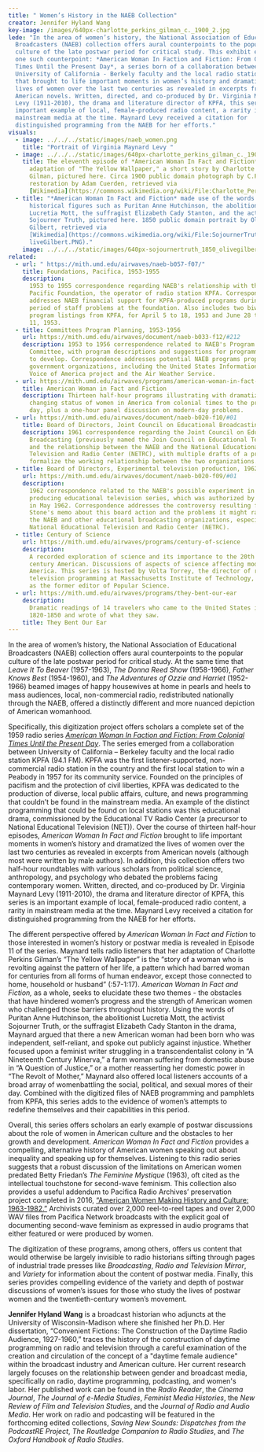 ```yaml
---
title: " Women’s History in the NAEB Collection"
creator: Jennifer Hyland Wang
key-image: /images/640px-charlotte_perkins_gilman_c._1900_2.jpg
lede: "In the area of women’s history, the National Association of Educational
  Broadcasters (NAEB) collection offers aural counterpoints to the popular
  culture of the late postwar period for critical study. This exhibit examines
  one such counterpoint: *American Woman In Faction and Fiction: From Colonial
  Times Until the Present Day*, a series born of a collaboration between
  University of California - Berkely faculty and the local radio station KPFA
  that brought to life important moments in women’s history and dramatized the
  lives of women over the last two centuries as revealed in excerpts from
  American novels. Written, directed, and co-produced by Dr. Virginia Maynard
  Levy (1911-2010), the drama and literature director of KPFA, this series is an
  important example of local, female-produced radio content, a rarity in
  mainstream media at the time. Maynard Levy received a citation for
  distinguished programming from the NAEB for her efforts."
visuals:
  - image: ../../../static/images/naeb_women.png
    title: "Portrait of Virginia Maynard Levy "
  - image: ../../../static/images/640px-charlotte_perkins_gilman_c._1900.jpg
    title: The eleventh episode of *American Woman In Fact and Fiction* was an
      adaptation of "The Yellow Wallpaper," a short story by Charlotte Perkins
      Gilman, pictured here. Circa 1900 public domain photograph by C.F. Lummis,
      restoration by Adam Cuerden, retrieved via
      [Wikimedia](https://commons.wikimedia.org/wiki/File:Charlotte_Perkins_Gilman_c._1900.jpg).
  - title: "*American Woman In Fact and Fiction* made use of the words of famed
      historical figures such as Puritan Anne Hutchinson, the abolitionist
      Lucretia Mott, the suffragist Elizabeth Cady Stanton, and the activist
      Sojourner Truth, pictured here. 1850 public domain portrait by Olive
      Gilbert, retrieved via
      [Wikimedia](https://commons.wikimedia.org/wiki/File:SojournerTruth_1850_O\
      liveGilbert.PNG)."
    image: ../../../static/images/640px-sojournertruth_1850_olivegilbert.png
related:
  - url: " https://mith.umd.edu/airwaves/naeb-b057-f07/"
    title: Foundations, Pacifica, 1953-1955
    description:
      1953 to 1955 correspondence regarding NAEB's relationship with the
      Pacific Foundation, the operator of radio station KPFA. Correspondence
      addresses NAEB financial support for KPFA-produced programs during a
      period of staff problems at the foundation. Also includes two biweekly
      program listings from KPFA, for April 5 to 18, 1953 and June 28 to July
      11, 1953.
  - title: Committees Program Planning, 1953-1956
    url: https://mith.umd.edu/airwaves/document/naeb-b033-f12/#212
    description: 1953 to 1956 correspondence related to NAEB's Program Planning
      Committee, with program descriptions and suggestions for programming areas
      to develop. Correspondence addresses potential NAEB programs proposed by
      government organizations, including the United States Information Agency's
      Voice of America project and the Air Weather Service.
  - url: https://mith.umd.edu/airwaves/programs/american-woman-in-fact-and-fiction/
    title: American Woman in Fact and Fiction
    description: Thirteen half-hour programs illustrating with dramatization the
      changing status of women in America from colonial times to the present
      day, plus a one-hour panel discussion on modern-day problems.
  - url: https://mith.umd.edu/airwaves/document/naeb-b020-f10/#01
    title: Board of Directors, Joint Council on Educational Broadcasting, 1961
    description: 1961 correspondence regarding the Joint Council on Educational
      Broadcasting (previously named the Join Council on Educational Television)
      and the relationship between the NAEB and the National Educational
      Television and Radio Center (NETRC), with multiple drafts of a proposal to
      formalize the working relationship between the two organizations.
  - title: Board of Directors, Experimental television production, 1962
    url: https://mith.umd.edu/airwaves/document/naeb-b020-f09/#01
    description:
      1962 correspondence related to the NAEB's possible experiment in
      producing educational television series, which was authorized by the board
      in May 1962. Correspondence addresses the controversy resulting from Loren
      Stone's memo about this board action and the problems it might raise for
      the NAEB and other educational broadcasting organizations, especially the
      National Educational Television and Radio Center (NETRC).
  - title: Century of Science
    url: https://mith.umd.edu/airwaves/programs/century-of-science
    description:
      A recorded exploration of science and its importance to the 20th
      century American. Discussions of aspects of science affecting modern
      America. This series is hosted by Volta Torrey, the director of radio and
      television programming at Massachusetts Institute of Technology, as well
      as the former editor of Popular Science.
  - url: https://mith.umd.edu/airwaves/programs/they-bent-our-ear
    description:
      Dramatic readings of 14 travelers who came to the United States in
      1820-1850 and wrote of what they saw.
    title: They Bent Our Ear
---
```


In the area of women’s history, the National Association of Educational Broadcasters (NAEB) collection offers aural counterpoints to the popular culture of the late postwar period for critical study. At the same time that _Leave It To Beaver_ (1957-1963), _The Donna Reed Show_ (1958-1966), _Father Knows Best_ (1954-1960), and _The Adventures of_ _Ozzie and Harriet_ (1952-1966) beamed images of happy housewives at home in pearls and heels to mass audiences, local, non-commercial radio, redistributed nationally through the NAEB, offered a distinctly different and more nuanced depiction of American womanhood.

Specifically, this digitization project offers scholars a complete set of the 1959 radio series _[American Woman In Faction and Fiction: From Colonial Times Until the Present Day](https://mith.umd.edu/airwaves/programs/american-woman-in-fact-and-fiction/)_. The series emerged from a collaboration between University of California – Berkeley faculty and the local radio station KPFA (94.1 FM). KPFA was the first listener-supported, non-commercial radio station in the country and the first local station to win a Peabody in 1957 for its community service. Founded on the principles of pacifism and the protection of civil liberties, KPFA was dedicated to the production of diverse, local public affairs, culture, and news programming that couldn’t be found in the mainstream media. An example of the distinct programming that could be found on local stations was this educational drama, commissioned by the Educational TV Radio Center (a precursor to National Educational Television (NET)). Over the course of thirteen half-hour episodes, _American Woman In Fact and Fiction_ brought to life important moments in women’s history and dramatized the lives of women over the last two centuries as revealed in excerpts from American novels (although most were written by male authors). In addition, this collection offers two half-hour roundtables with various scholars from political science, anthropology, and psychology who debated the problems facing contemporary women. Written, directed, and co-produced by Dr. Virginia Maynard Levy (1911-2010), the drama and literature director of KPFA, this series is an important example of local, female-produced radio content, a rarity in mainstream media at the time. Maynard Levy received a citation for distinguished programming from the NAEB for her efforts.

The different perspective offered by _American Woman In Fact and Fiction_ to those interested in women’s history or postwar media is revealed in Episode 11 of the series. Maynard tells radio listeners that her adaptation of Charlotte Perkins Gilman’s “The Yellow Wallpaper” is the “story of a woman who is revolting against the pattern of her life, a pattern which had barred woman for centuries from all forms of human endeavor, except those connected to home, household or husband” (:57-1:17). _American Woman In Fact and Fiction,_ as a whole, seeks to elucidate these two themes - the obstacles that have hindered women’s progress and the strength of American women who challenged those barriers throughout history. Using the words of Puritan Anne Hutchinson, the abolitionist Lucretia Mott, the activist Sojourner Truth, or the suffragist Elizabeth Cady Stanton in the drama, Maynard argued that there a new American woman had been born who was independent, self-reliant, and spoke out publicly against injustice. Whether focused upon a feminist writer struggling in a transcendentalist colony in “A Nineteenth Century Minerva,” a farm woman suffering from domestic abuse in “A Question of Justice,” or a mother reasserting her domestic power in “The Revolt of Mother,” Maynard also offered local listeners accounts of a broad array of womenbattling the social, political, and sexual mores of their day. Combined with the digitized files of NAEB programming and pamphlets from KPFA, this series adds to the evidence of women’s attempts to redefine themselves and their capabilities in this period.

Overall, this series offers scholars an early example of postwar discussions about the role of women in American culture and the obstacles to her growth and development. _American Woman In Fact and Fiction_ provides a compelling, alternative history of American women speaking out about inequality and speaking up for themselves. Listening to this radio series suggests that a robust discussion of the limitations on American women predated Betty Friedan’s _The Feminine Mystique_ (1963), oft cited as the intellectual touchstone for second-wave feminism. This collection also provides a useful addendum to Pacifica Radio Archives’ preservation project completed in 2016, [“American Women Making History and Culture: 1963-1982.”](https://archive.org/details/Pacifica_radio_archives_NHPRC1_American?tab=about) Archivists curated over 2,000 reel-to-reel tapes and over 2,000 WAV files from Pacifica Network broadcasts with the explicit goal of documenting second-wave feminism as expressed in audio programs that either featured or were produced by women.

The digitization of these programs, among others, offers us content that would otherwise be largely invisible to radio historians sifting through pages of industrial trade presses like _Broadcasting_, _Radio and Television_ _Mirror_, and _Variety_ for information about the content of postwar media. Finally, this series provides compelling evidence of the variety and depth of postwar discussions of women’s issues for those who study the lives of postwar women and the twentieth-century women’s movement.

**Jennifer Hyland Wang** is a broadcast historian who adjuncts at the University of Wisconsin-Madison where she finished her Ph.D. Her dissertation, “Convenient Fictions: The Construction of the Daytime Radio Audience, 1927-1960,” traces the history of the construction of daytime programming on radio and television through a careful examination of the creation and circulation of the concept of a "daytime female audience" within the broadcast industry and American culture. Her current research largely focuses on the relationship between gender and broadcast media, specifically on radio, daytime programming, podcasting, and women's labor. Her published work can be found in the _Radio Reader_, the _Cinema Journal_, _The Journal of e-Media Studies_, _Feminist Media Histories_, the _New Review of Film and Television Studies_, and the _Journal of Radio and Audio Media_. Her work on radio and podcasting will be featured in the forthcoming edited collections, _Saving New Sounds: Dispatches from the PodcastRE Project_, _The Routledge Companion to Radio Studies_, and _The Oxford Handbook of Radio Studies_.
